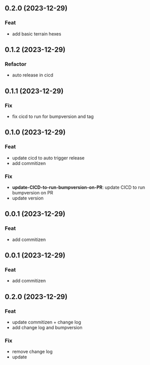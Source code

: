 ## 0.2.0 (2023-12-29)

### Feat

- add basic terrain hexes

## 0.1.2 (2023-12-29)

### Refactor

- auto release in cicd

## 0.1.1 (2023-12-29)

### Fix

- fix cicd to run for bumpversion and tag

## 0.1.0 (2023-12-29)

### Feat

- update cicd to auto trigger release
- add commitizen

### Fix

- **update-CICD-to-run-bumpversion-on-PR**: update CICD to run bumpversion on PR
- update version

## 0.0.1 (2023-12-29)

### Feat

- add commitizen

## 0.0.1 (2023-12-29)

### Feat

- add commitizen

## 0.2.0 (2023-12-29)

### Feat

- update commitizen + change log
- add change log and bumpversion

### Fix

- remove change log
- update
